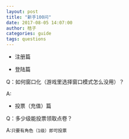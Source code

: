 ```yaml
---
layout: post
title: "新手100问"
date: 2017-08-05 14:07:00
author: 桔子
categories: guide
tags: questions
---
```



* 注册篇


* 登陆篇

Q：如何窗口化（游戏里选择窗口模式怎么没用）？

A:

* 投票（充值）篇

Q：多少级能投票领取点卷？

A:`只要有角色（1级）即可投票`
